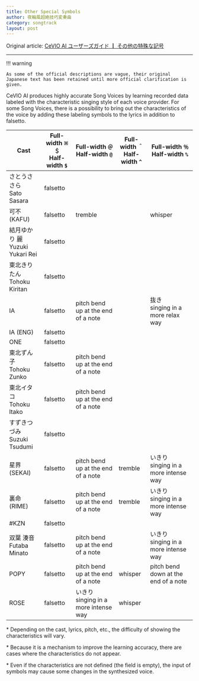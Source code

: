 ```yaml
---
title: Other Special Symbols
author: 夜輪風超絶技巧変奏曲
category: songtrack
layout: post
---
```


Original article: [CeVIO AI ユーザーズガイド ┃ その他の特殊な記号](https://cevio.jp/guide/cevio_ai/songtrack/song_symbol/)

---

!!! warning

    As some of the official descriptions are vague, their original Japanese text has been retained until more official clarification is given.

CeVIO AI produces highly accurate Song Voices by learning recorded data labeled with the characteristic singing style of each voice provider. For some Song Voices, there is a possibility to bring out the characteristics of the voice by adding these labeling symbols to the lyrics in addition to falsetto.

| Cast | Full-width `※` `＄`<br>Half-width `$` | Full-width `＠`<br>Half-width `@` | Full-width `＾`<br>Half-width `^` | Full-width `％`<br>Half-width `%` |
| ---  | --- | --- | --- | --- |
| さとうささら<br>Sato Sasara | falsetto |  |  |  |
| 可不 (KAFU) | falsetto | tremble |  | whisper |
| 結月ゆかり 麗<br>Yuzuki Yukari Rei | falsetto |  |  |  |
| 東北きりたん<br>Tohoku Kiritan | falsetto |  |  |  |
| IA  | falsetto | pitch bend up at the end of a note |  | 抜き<br>singing in a more relax way |
| IA (ENG) | falsetto |  |  |  |
| ONE | falsetto |  |  |  |
| 東北ずん子<br>Tohoku Zunko | falsetto | pitch bend up at the end of a note |  |  |
| 東北イタコ<br>Tohoku Itako | falsetto | pitch bend up at the end of a note |  |  |
| すずきつづみ<br>Suzuki Tsudumi | falsetto |  |  |  |
| 星界 (SEKAI) | falsetto | pitch bend up at the end of a note | tremble | いきり<br>singing in a more intense way |
| 裏命 (RIME) | falsetto | pitch bend up at the end of a note | tremble | いきり<br>singing in a more intense way |
| #KZN | falsetto |  |  |  |
| 双葉 湊音<br>Futaba Minato | falsetto | pitch bend up at the end of a note |  | いきり<br>singing in a more intense way |
| POPY | falsetto | pitch bend up at the end of a note | whisper | pitch bend down at the end of a note |
| ROSE | falsetto | いきり<br>singing in a more intense way | whisper |  |

\* Depending on the cast, lyrics, pitch, etc., the difficulty of showing the characteristics will vary.

\* Because it is a mechanism to improve the learning accuracy, there are cases where the characteristics do not appear.

\* Even if the characteristics are not defined (the field is empty), the input of symbols may cause some changes in the synthesized voice.
